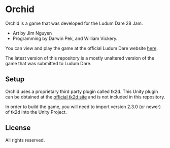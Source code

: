 Orchid
======

Orchid is a game that was developed for the Ludum Dare 28 Jam.

* Art by Jim Nguyen
* Programming by Darwin Pek, and William Vickery. 

You can view and play the game at the official Ludum Dare website  [here](http://www.ludumdare.com/compo/ludum-dare-28/?action=preview&uid=15471).

The latest version of this repository is a mostly unaltered version of the game that was submitted to Ludum Dare.


Setup
-----

Orchid uses a proprietary third party plugin called tk2d. This Unity plugin can be obtained at the [official tk2d site](http://www.unikronsoftware.com/2dtoolkit/) and is not included in this repository.

In order to build the game, you will need to import version 2.3.0 (or newer) of tk2d into the Unity Project.


License
-------

All rights reserved.
